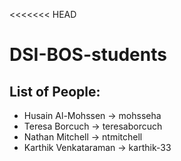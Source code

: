 <<<<<<< HEAD
# DSI-BOS-students


## List of People:
- Husain Al-Mohssen -> mohsseha
- Teresa Borcuch -> teresaborcuch
- Nathan Mitchell -> ntmitchell
- Karthik Venkataraman -> karthik-33
